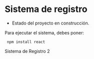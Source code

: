 <h1> Sistema de registro </h1>

- Estado del proyecto en construcción.

Para ejecutar el sistema, debes poner: 

``` npm install react```

Sistema de Registro 2
